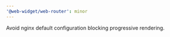 ```yaml
---
'@web-widget/web-router': minor
---
```


Avoid nginx default configuration blocking progressive rendering.
